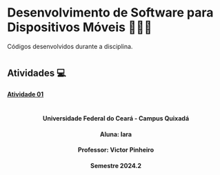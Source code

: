 # Desenvolvimento de Software para Dispositivos Móveis 👩🏻‍💻
Códigos desenvolvidos durante a disciplina.

#
## Atividades 💻
#### [Atividade 01](https://github.com/iaraslima/DesenvolvimentoMobile2024.2/tree/master/LifecycleDemo/app/src/main/java/com/example/lifecycledemo)

#
<h4 align="center">Universidade Federal do Ceará - Campus Quixadá</h4>

<h4 align="center">Aluna: Iara</h4>

<h4 align="center">Professor: Victor Pinheiro</h4>

<h4 align="center">Semestre 2024.2</h4>
